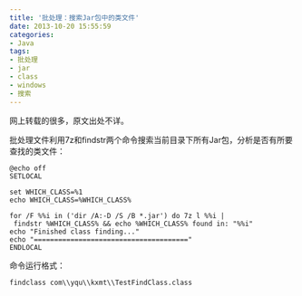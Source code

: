 ```yaml
---
title: '批处理：搜索Jar包中的类文件'
date: 2013-10-20 15:55:59
categories: 
- Java
tags: 
- 批处理
- jar
- class
- windows
- 搜索
---
```

网上转载的很多，原文出处不详。

批处理文件利用7z和findstr两个命令搜索当前目录下所有Jar包，分析是否有所要查找的类文件：
```
@echo off  
SETLOCAL  

set WHICH_CLASS=%1  
echo WHICH_CLASS=%WHICH_CLASS%  

for /F %%i in ('dir /A:-D /S /B *.jar') do 7z l %%i | findstr %WHICH_CLASS% && echo %WHICH_CLASS% found in: "%%i"  
echo "Finished class finding..."  
echo "======================================"  
ENDLOCAL 
```

命令运行格式：
```
findclass com\\yqu\\kxmt\\TestFindClass.class
```